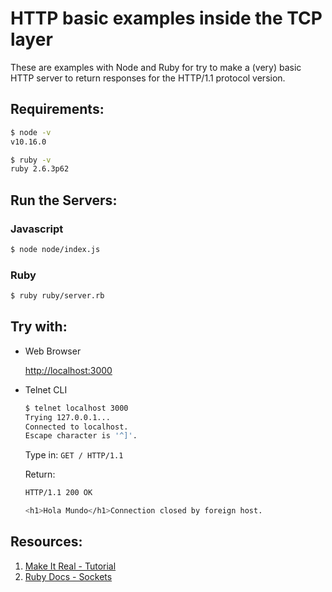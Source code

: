 # HTTP basic examples inside the TCP layer

These are examples with Node and Ruby for try to make a (very) basic HTTP server to return responses for the HTTP/1.1 protocol version.

## Requirements:

```bash
$ node -v
v10.16.0

$ ruby -v
ruby 2.6.3p62
```

## Run the Servers:

### Javascript

```bash
$ node node/index.js
```

### Ruby

```bash
$ ruby ruby/server.rb
```

## Try with:

- Web Browser

  [http://localhost:3000](http://localhost:3000)

- Telnet CLI
  ```bash
  $ telnet localhost 3000
  Trying 127.0.0.1...
  Connected to localhost.
  Escape character is '^]'.
  ```
  Type in: `GET / HTTP/1.1`

  Return:
  ```bash
  HTTP/1.1 200 OK

  <h1>Hola Mundo</h1>Connection closed by foreign host.
  ```

## Resources:
1. [Make It Real - Tutorial](https://www.youtube.com/watch?v=rcrb-i86ohE)
1. [Ruby Docs - Sockets](https://ruby-doc.org/stdlib-2.5.3/libdoc/socket/rdoc/TCPServer.html)
